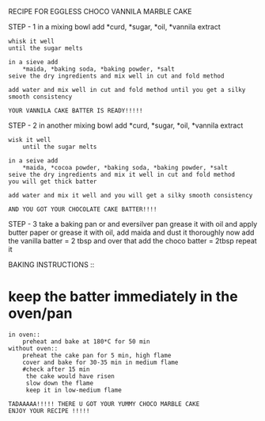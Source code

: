 RECIPE FOR EGGLESS CHOCO VANNILA MARBLE CAKE

STEP - 1
     in a mixing bowl add
        *curd, *sugar, *oil, *vannila extract

    whisk it well
    until the sugar melts

    in a sieve add
        *maida, *baking soda, *baking powder, *salt
    seive the dry ingredients and mix well in cut and fold method 

    add water and mix well in cut and fold method until you get a silky smooth consistency

    YOUR VANNILA CAKE BATTER IS READY!!!!!

STEP - 2
    in another mixing bowl add
        *curd, *sugar, *oil, *vannila extract

    wisk it well 
        until the sugar melts

    in a seive add
        *maida, *cocoa powder, *baking soda, *baking powder, *salt
    seive the dry ingredients and mix it well in cut and fold method 
    you will get thick batter

    add water and mix it well and you will get a silky smooth consistency

    AND YOU GOT YOUR CHOCOLATE CAKE BATTER!!!!

STEP - 3
    take a baking pan or and eversilver pan
    grease it with oil and apply butter paper or 
        grease it with oil, add maida and dust it thoroughly
    now add the vanilla batter = 2 tbsp
    and over that add the choco batter = 2tbsp
      repeat it 
    
BAKING INSTRUCTIONS ::
  # keep the batter immediately in the oven/pan
    in oven::
        preheat and bake at 180*C for 50 min
    without oven::
        preheat the cake pan for 5 min, high flame
        cover and bake for 30-35 min in medium flame
        #check after 15 min
         the cake would have risen 
         slow down the flame
         keep it in low-medium flame

    TADAAAAA!!!!! THERE U GOT YOUR YUMMY CHOCO MARBLE CAKE 
    ENJOY YOUR RECIPE !!!!!

